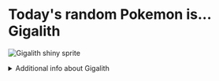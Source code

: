 # Today's random Pokemon is... Gigalith

![Gigalith shiny sprite](https://raw.githubusercontent.com/PokeAPI/sprites/master/sprites/pokemon/shiny/526.png)

<details>
<summary>Additional info about Gigalith</summary>

| srpite type | image |
|------|------|
| back_default | ![Gigalith back_default sprite](https://raw.githubusercontent.com/PokeAPI/sprites/master/sprites/pokemon/back/526.png) |
| back_shiny | ![Gigalith back_shiny sprite](https://raw.githubusercontent.com/PokeAPI/sprites/master/sprites/pokemon/back/shiny/526.png) |
| front_default | ![Gigalith front_default sprite](https://raw.githubusercontent.com/PokeAPI/sprites/master/sprites/pokemon/526.png) | </details>